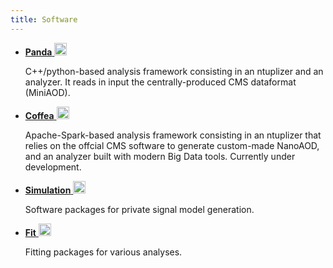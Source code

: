 ```yaml
---
title: Software
---
```

<ul>
<li><a href="https://github.com/orgs/LPC-DM/teams/panda/repositories"><strong>Panda</strong> <img src="{{ site.url }}/images/github.png" alt="scribble" height="20"></a></li>
<p>C++/python-based analysis framework consisting in an ntuplizer and an analyzer. It reads in input the centrally-produced CMS dataformat (MiniAOD).</p>
<li><a href="https://github.com/orgs/LPC-DM/teams/coffea/repositories"><strong>Coffea</strong> <img src="{{ site.url }}/images/github.png" alt="scribble" height="20"></a></li>
<p>Apache-Spark-based analysis framework consisting in an ntuplizer that relies on the offcial CMS software to generate custom-made NanoAOD, and an analyzer built with modern Big Data tools. Currently under development.</p>
<li><a href="https://github.com/orgs/LPC-DM/teams/simulation/repositories"><strong>Simulation</strong> <img src="{{ site.url }}/images/github.png" alt="scribble" height="20"></a></li>
<p>Software packages for private signal model generation.</p>
<li><a href="https://github.com/orgs/LPC-DM/teams/fit/repositories"><strong>Fit</strong> <img src="{{ site.url }}/images/github.png" alt="scribble" height="20"></a></li>
<p>Fitting packages for various analyses.</p>
</ul>